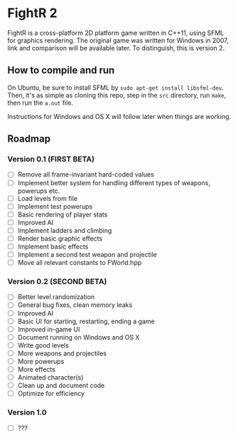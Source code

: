 # FightR 2
FightR is a cross-platform 2D platform game written in C++11, using SFML for graphics rendering. The original game was written for Windows in 2007, link and comparison will be available later. To distinguish, this is version 2.

## How to compile and run
On Ubuntu, be sure to install SFML by `sudo apt-get install libsfml-dev`. Then, it's as simple as cloning this repo, step in the `src` directory, run `make`, then run the `a.out` file.

Instructions for Windows and OS X will follow later when things are working.

## Roadmap

### Version 0.1 (FIRST BETA)
- [ ] Remove all frame-invariant hard-coded values
- [ ] Implement better system for handling different types of weapons, powerups etc.
- [ ] Load levels from file
- [ ] Implement test powerups
- [ ] Basic rendering of player stats
- [ ] Improved AI
- [ ] Implement ladders and climbing
- [ ] Render basic graphic effects
- [ ] Implement basic effects
- [ ] Implement a second test weapon and projectile
- [ ] Move all relevant constants to FWorld.hpp

### Version 0.2 (SECOND BETA)
- [ ] Better level randomization
- [ ] General bug fixes, clean memory leaks
- [ ] Improved AI
- [ ] Basic UI for starting, restarting, ending a game
- [ ] Improved in-game UI
- [ ] Document running on Windows and OS X
- [ ] Write good levels
- [ ] More weapons and projectiles
- [ ] More powerups
- [ ] More effects
- [ ] Animated character(s)
- [ ] Clean up and document code
- [ ] Optimize for efficiency

### Version 1.0
- [ ] ???